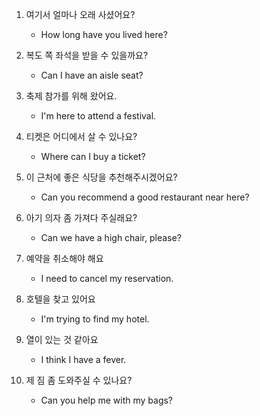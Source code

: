 1. 여기서 얼마나 오래 사셨어요?

    - How long have you lived here?

2. 복도 쪽 좌석을 받을 수 있을까요?

    - Can I have an aisle seat?

3. 축제 참가를 위해 왔어요.

    - I'm here to attend a festival.

4. 티켓은 어디에서 살 수 있나요?

    - Where can I buy a ticket?

5. 이 근처에 좋은 식당을 추천해주시겠어요?

    - Can you recommend a good restaurant near here?

6. 아기 의자 좀 가져다 주실래요?

    - Can we have a high chair, please?

7. 예약을 취소해야 해요

    - I need to cancel my reservation.

8. 호텔을 찾고 있어요

    - I'm trying to find my hotel.

9. 열이 있는 것 같아요

    - I think I have a fever.

10. 제 짐 좀 도와주실 수 있나요?

    - Can you help me with my bags?

